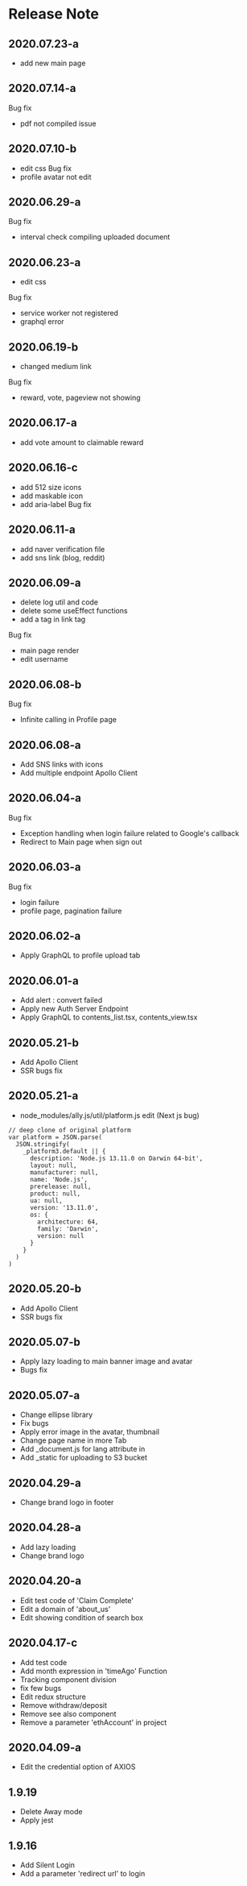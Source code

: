 # Release Note

## 2020.07.23-a
- add new main page

## 2020.07.14-a
Bug fix
- pdf not compiled issue

## 2020.07.10-b
- edit css
Bug fix
- profile avatar not edit


## 2020.06.29-a
Bug fix
- interval check compiling uploaded document  

## 2020.06.23-a
- edit css

Bug fix
- service worker not registered
- graphql error

## 2020.06.19-b
- changed medium link

Bug fix
- reward, vote, pageview not showing

## 2020.06.17-a
- add vote amount to claimable reward

## 2020.06.16-c
- add 512 size icons
- add maskable icon
- add aria-label
Bug fix 

## 2020.06.11-a
- add naver verification file
- add sns link (blog, reddit)

## 2020.06.09-a
- delete log util and code
- delete some useEffect functions
- add a tag in link tag 

Bug fix  
- main page render 
- edit username

## 2020.06.08-b
Bug fix  
- Infinite calling in Profile page

## 2020.06.08-a
- Add SNS links with icons
- Add multiple endpoint Apollo Client

## 2020.06.04-a
Bug fix  
- Exception handling when login failure related to Google's callback
- Redirect to Main page when sign out

## 2020.06.03-a
Bug fix  
- login failure
- profile page, pagination failure

## 2020.06.02-a
- Apply GraphQL to profile upload tab

## 2020.06.01-a
- Add alert : convert failed
- Apply new Auth Server Endpoint
- Apply GraphQL to contents_list.tsx, contents_view.tsx

## 2020.05.21-b
- Add Apollo Client
- SSR bugs fix

## 2020.05.21-a
- node_modules/ally.js/util/platform.js edit  (Next js bug)
```
// deep clone of original platform
var platform = JSON.parse(
  JSON.stringify(
    _platform3.default || {
      description: 'Node.js 13.11.0 on Darwin 64-bit',
      layout: null,
      manufacturer: null,
      name: 'Node.js',
      prerelease: null,
      product: null,
      ua: null,
      version: '13.11.0',
      os: {
        architecture: 64,
        family: 'Darwin',
        version: null
      }
    }
  )
)
```

## 2020.05.20-b
- Add Apollo Client
- SSR bugs fix

## 2020.05.07-b
- Apply lazy loading to main banner image and avatar
- Bugs fix

## 2020.05.07-a
- Change ellipse library
- Fix bugs
- Apply error image in the avatar, thumbnail
- Change page name in more Tab
- Add _document.js for lang attribute in <html>
- Add _static for uploading to S3 bucket

## 2020.04.29-a
- Change brand logo in footer

## 2020.04.28-a
- Add lazy loading
- Change brand logo

## 2020.04.20-a
- Edit test code of 'Claim Complete'
- Edit a domain of 'about_us'
- Edit showing condition of search box

## 2020.04.17-c
- Add test code
- Add month expression in 'timeAgo' Function
- Tracking component division
- fix few bugs
- Edit redux structure
- Remove withdraw/deposit
- Remove see also component
- Remove a parameter 'ethAccount' in project

## 2020.04.09-a
- Edit the credential option of AXIOS

## 1.9.19
- Delete Away mode
- Apply jest

## 1.9.16
- Add Silent Login
- Add a parameter 'redirect url' to login